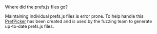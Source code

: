 Where did the prefs.js files go?

Maintaining individual prefs.js files is error prone. To help handle this [PrefPicker](https://github.com/MozillaSecurity/prefpicker) has been created and is used by the fuzzing team to generate up-to-date prefs.js files.
